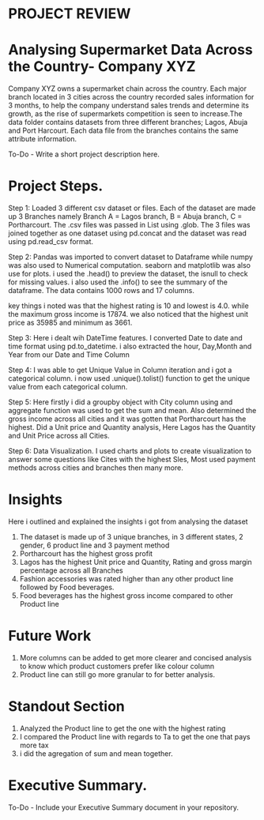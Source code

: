 # PROJECT REVIEW




# Analysing Supermarket Data Across the Country- Company XYZ

Company XYZ owns a supermarket chain across the country. Each major branch located in 3 cities across the country recorded sales information for 3 months, to help the company understand sales trends and determine its growth, as the rise of supermarkets competition is seen to increase.The data folder contains datasets from three different branches; Lagos, Abuja and Port Harcourt. Each data file from the branches contains the same attribute information.

To-Do - Write a short project description here.

 # Project Steps.

Step 1: 
Loaded 3 different csv dataset or files. Each of the dataset are made up 3 Branches namely Branch A = Lagos branch, B = Abuja branch, C = Portharcourt. The .csv files was passed in List using .glob. The 3 files was joined together as one dataset using pd.concat and the dataset was read using pd.read_csv format.

Step 2:
Pandas was imported to convert dataset to Dataframe while numpy was also used to Numerical computation. seaborn and matplotlib was also use for plots. i used the .head() to preview the dataset, the isnull to check for missing values. i also used the .info() to see the summary of the dataframe. The data contains 1000 rows and 17 columns. 

key things i noted was that the highest rating is 10 and lowest is 4.0. while the maximum gross income is 17874. we also noticed that the highest unit price as 35985 and minimum as 3661.

Step 3: 
Here i dealt wih DateTime features. I converted Date to date and time format using pd.to_datetime. i also extracted the hour, Day,Month and Year from our Date and Time Column

Step 4: 
I was able to get Unique Value in Column iteration and i got a categorical column. i now used .unique().tolist() function to get the unique value from each categorical column.

Step 5: 
Here firstly i did a groupby object with City column using and aggregate function was used to get the sum and mean. Also determined the gross income across all cities and it was gotten that Portharcourt has the highest. Did a Unit price and Quantity analysis, Here Lagos has the Quantity and Unit Price across all Cities.

Step 6: 
Data Visualization. I used charts and plots to create visualization to answer some questions like Cites with the highest Sles, Most used payment methods across cities and branches  then many more.


# Insights

Here i outlined and explained the insights i got from analysing the dataset

1) The dataset is made up of 3 unique branches, in 3 different states, 2 gender, 6 product line and 3 payment method
2) Portharcourt has the highest gross profit
3) Lagos has the highest Unit price and Quantity, Rating and gross margin percentage across all Branches
4) Fashion accessories was rated higher than any other product line followed by Food beverages.
5) Food beverages has the highest gross income compared to other Product line

# Future Work

1) More columns can be added to get more clearer and concised analysis to know which product customers prefer like colour column
2) Product line can still go more granular to for better analysis.

# Standout Section

1) Analyzed the Product line to get the one with the highest rating
2) I compared the Product line with regards to Ta to get the one that pays more tax
3) i did the agregation of sum and mean together.

# Executive Summary.

To-Do - Include your Executive Summary document in your repository.
